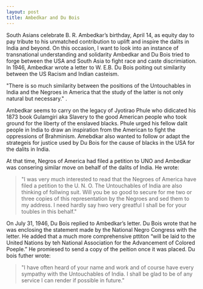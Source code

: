 ```yaml
---
layout: post
title: Ambedkar and Du Bois
---
```

South Asians celebrate B. R. Ambedkar’s birthday, April 14, as equity day to pay tribute to his unmatched contribution to uplift and inspire the dalits in India and beyond. On this occasion, I want to look into an instance of transnational understanding and solidarity Ambedkar and Du Bois tried to forge between the USA and South Asia to fight race and caste discrimiation. In 1946, Ambedkar wrote a letter to W. E.B. Du Bois poiting out similarity between the US Racism and Indian casteism. 

<div class="message">
  "There is so much similarity between the positions of the Untouchables in India and the Negroes in America that the study of the latter is not only natural but necessary." .
</div>

Ambedkar seems to carry on the legacy of Jyotirao Phule who didicated his 1873 book Gulamgiri aka Slavery to the good American people who took ground for the liberty of the enslaved blacks. Phule urged his fellow dalit people in India to draw an inspiration from the American to fight the oppressions of Brahminism. Amebdkar also wanted to follow or adapt the strategeis for justice used by Du Bois for the cause of blacks in the USA for the dalits in India. 

At that time, Negros of America had filed a petition to UNO and Ambedkar was consering similar move on behalf of the dalits of India. He wrote: 

> "I was very much interested to read that the Negroes of America have filed a petition to the U. N. O. The Untouchables of India are also thinking of follwing suit. Will you be so good to secure for me two or three copies of this representation by the Negroes and sed them to my address. I need hardly say hwo very greatful I shall be for your toubles in this behalf." 

On July 31, 1946, Du Bois replied to Ambedkar’s letter. Du Bois wrote that he was enclosing the statement made by the National Negro Congress with the letter. He added that a much more comprehensive pttiton “will be laid to the United Nations by teh National Association for the Advancement of Colored Poeple.” He promiesed to send a copy of the peition once it was placed. Du bois futher wrote: 

> "I have often heard of your name and work and of course have every sympathy with the Untouchables of India. I shall be glad to be of any service I can render if possible in future." 
